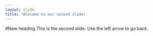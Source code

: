 ```yaml
---
layout: slide
title: "Wlecome to our second slide!
---
```

#New heading
This is the second slide.
Use the left arrow to go back.
